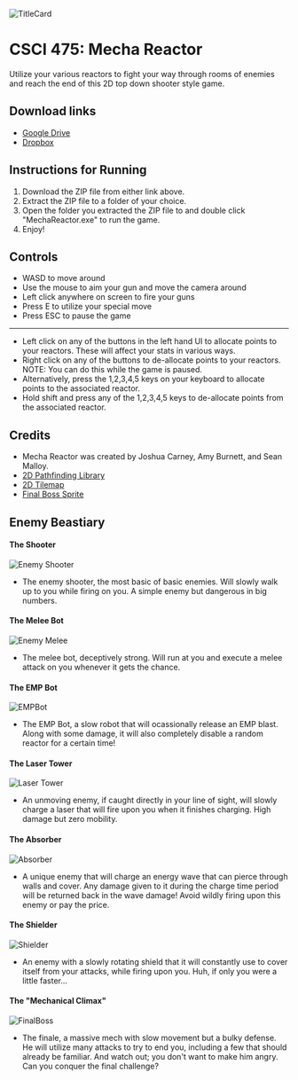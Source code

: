 ![TitleCard](https://i.imgur.com/DrWefiX.png)
# CSCI 475: Mecha Reactor
Utilize your various reactors to fight your way through rooms of enemies and reach the end of this 2D top down shooter style game.

## Download links
- [Google Drive](https://drive.google.com/file/d/1rxWSu4rZZpmG96_ur3_pNFwPr-USxkzo/view?usp=sharing)
- [Dropbox](https://www.dl.dropboxusercontent.com/s/wpir4f5wt9c2kyr/MechaReactor_Final.zip?dl=0)

## Instructions for Running
1. Download the ZIP file from either link above.
2. Extract the ZIP file to a folder of your choice.
3. Open the folder you extracted the ZIP file to and double click "MechaReactor.exe" to run the game.
4. Enjoy!

## Controls
- WASD to move around
- Use the mouse to aim your gun and move the camera around
- Left click anywhere on screen to fire your guns
- Press E to utilize your special move
- Press ESC to pause the game
-------------------------------------------------------
- Left click on any of the buttons in the left hand UI to allocate points to your reactors. These will affect your stats in various ways.
- Right click on any of the buttons to de-allocate points to your reactors. NOTE: You can do this while the game is paused. 
- Alternatively, press the 1,2,3,4,5 keys on your keyboard to allocate points to the associated reactor. 
- Hold shift and press any of the 1,2,3,4,5 keys to de-allocate points from the associated reactor.

## Credits
- Mecha Reactor was created by Joshua Carney, Amy Burnett, and Sean Malloy.
- [2D Pathfinding Library](https://github.com/h8man/NavMeshPlus)
- [2D Tilemap](https://v-ktor.itch.io/32x32-rpg-tilesets)
- [Final Boss Sprite](https://opengameart.org/content/space-shooter-ships-and-sprites-from-the-game-frozen-moons)

## Enemy Beastiary 

#### The Shooter
![Enemy Shooter](https://i.imgur.com/ZSiovek.png)
- The enemy shooter, the most basic of basic enemies. Will slowly walk up to you while firing on you. A simple enemy but dangerous in big numbers.

#### The Melee Bot
![Enemy Melee](https://i.imgur.com/MOEi1P2.png)
- The melee bot, deceptively strong. Will run at you and execute a melee attack on you whenever it gets the chance. 

#### The EMP Bot
![EMPBot](https://i.imgur.com/rBAYY3o.png)
- The EMP Bot, a slow robot that will ocassionally release an EMP blast. Along with some damage, it will also completely disable a random reactor for a certain time!

#### The Laser Tower
![Laser Tower](https://i.imgur.com/q1pJUwl.png)
- An unmoving enemy, if caught directly in your line of sight, will slowly charge a laser that will fire upon you when it finishes charging. High damage but zero mobility.

#### The Absorber
![Absorber](https://i.imgur.com/GuGFXll.png)
- A unique enemy that will charge an energy wave that can pierce through walls and cover. Any damage given to it during the charge time period will be returned back in the wave damage! Avoid wildly firing upon this enemy or pay the price.

#### The Shielder
![Shielder](https://i.imgur.com/Uks9jzQ.png)
- An enemy with a slowly rotating shield that it will constantly use to cover itself from your attacks, while firing upon you. Huh, if only you were a little faster...

#### The "Mechanical Climax"
![FinalBoss](https://i.imgur.com/MQOZbVo.png)
- The finale, a massive mech with slow movement but a bulky defense. He will utilize many attacks to try to end you, including a few that should already be familiar. And watch out; you don't want to make him angry. Can you conquer the final challenge?  
